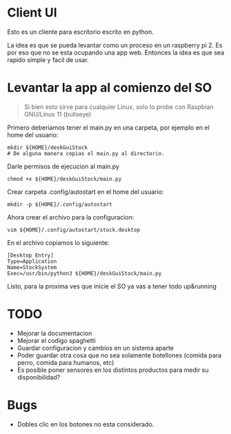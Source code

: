 # Client UI

Esto es un cliente para escritorio escrito en python.

La idea es que se pueda levantar como un proceso en un raspberry pi 2. Es por eso que no se esta ocupando una app web. Entonces la idea es que sea rapido simple y facil de usar.

# Levantar la app al comienzo del SO

> Si bien esto sirve para cualquier Linux, solo lo probe con Raspbian GNU/Linux 11 (bullseye)

Primero deberiamos tener el main.py en una carpeta, por ejemplo en el home del usuario:
```
mkdir ${HOME}/deskGuiStock
# De alguna manera copias el main.py al directorio.
```

Darle permisos de ejecucion al main.py
```
chmod +x ${HOME}/deskGuiStock/main.py
```

Crear carpeta .config/autostart en el home del usuario:
```
mkdir -p ${HOME}/.config/autostart
```

Ahora crear el archivo para la configuracion:
```
vim ${HOME}/.config/autostart/stock.desktop
```

En el archivo copiamos lo siguiente:
```
[Desktop Entry]
Type=Application
Name=StockSystem
Exec=/usr/bin/python3 ${HOME}/deskGuiStock/main.py
```

Listo, para la proxima ves que inicie el SO ya vas a tener todo up&running


# TODO

- Mejorar la documentacion
- Mejorar el codigo spaghetti
- Guardar configuracion y cambios en un sistema aparte
- Poder guardar otra cosa que no sea solamente botellones (comida para perro, comida para humanos, etc)
- Es posible poner sensores en los distintos productos para medir su disponibilidad?

# Bugs
- Dobles clic en los botones no esta considerado.

